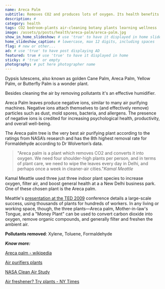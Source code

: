 ```yaml
---
name: Areca Palm
subtitle: Removes CO2 and produces lots of oxygen. Its health benefits will boost your energy and productivity.
description: #
category: health
tags: CO2 bedroom-plants air-cleaning botany plants learning wellness
image: /assets/p/posts/health/areca-palm/areca-palm.jpg
show_in_home_slideshow: # use 'true' to have it displayed in home slideshow
home_slideshow_caption: # lowercase, max 12 digits, including spaces
flag: # new or other...
ad: # use 'true' to have post displaying AD
featured: true # use 'true' to have it displayed in home
sticky: # 'true' or empty
photography: # put here photographer name
---
```

Dypsis lutescens, also known as golden Cane Palm, Areca Palm, Yellow Palm, or Butterfly Palm is a wonder plant.

Besides cleaning the air by removing pollutants it's an effective humidifier.

Areca Palm leaves produce negative ions, similar to many air purifying machines. Negative ions attach themselves to (and effectively remove) particles such as dust, mold spores, bacteria, and allergens. The presence of negative ions is credited for increasing psychological health, productivity, and overall well-being.


The Areca palm tree is the very best air purifying plant according to the ratings from NASA’s research and has the 8th highest removal rate for Formaldehyde according to Dr Wolverton’s data.

>"Areca palm is a plant which removes CO2 and converts it into oxygen. We need four shoulder-high plants per person, and in terms of plant care, we need to wipe the leaves every day in Delhi, and perhaps once a week in cleaner-air cities."_Kamal Meattle_

Kamal Meattle used three just three indoor plant species to increase oxygen, filter air, and boost general health at a a New Delhi business park. One of these chosen plant is the Areca palm.


Meattle's [presentation at the TED 2009](https://www.ted.com/talks/kamal_meattle_on_how_to_grow_your_own_fresh_air) conference details a large-scale success, using thousands of plants for hundreds of workers. In any living or working space, though, the three plants—Areca palm, Mother-in-law's Tongue, and a "Money Plant" can be used to convert carbon dioxide into oxygen, remove organic compounds, and generally filter and freshen the ambient air.

**Pollutants removed**: Xylene, Toluene, Formaldehyde

**_Know more:_**

[Areca palm - wikipedia](https://en.wikipedia.org/wiki/Dypsis_lutescens)

[Air purifiers plants](http://air-purifier-reviewsite.com/blog/15-house-plants-you-can-use-as-air-purifiers/)

[NASA Clean Air Study](https://en.wikipedia.org/wiki/NASA_Clean_Air_Study)

[Air freshener? Try plants - NY Times](https://www.nytimes.com/1994/02/13/nyregion/cuttings-need-an-air-freshener-try-plants.html)
